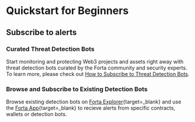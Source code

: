 # Quickstart for Beginners

## Subscribe to alerts

### Curated Threat Detection Bots

Start monitoring and protecting Web3 projects and assets right away with threat detection bots curated by the Forta community and security experts.
To learn more, please check out [How to Subscribe to Threat Detection Bots](threat-detection-kits.md#how-to-subscribe-to-threat-detection-kit-detection-bots).

### Browse and Subscribe to Existing Detection Bots

Browse existing detection bots on [Forta Explorer](https://explorer.forta.network/bot-search){target=_blank} and use the [Forta App](https://app.forta.network){target=_blank} to recieve alerts from specific contracts, wallets or detection bots.
